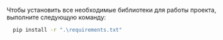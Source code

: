 Чтобы установить все необходимые библиотеки для работы проекта, выполните следующую команду:
```cmd
  pip install -r ".\requirements.txt"
```

